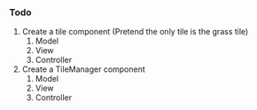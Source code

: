 
### Todo

1. Create a tile component (Pretend the only tile is the grass tile)
    1. Model
    2. View
    3. Controller
2. Create a TileManager component
    1. Model
    2. View
    3. Controller